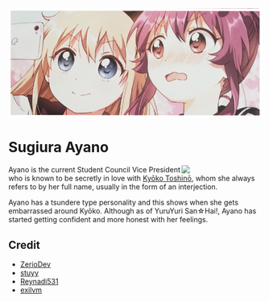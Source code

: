 <img src="https://raw.githubusercontent.com/Eilaluth/Ayano/main/img/ayanoxkyoko.png" />

# Sugiura Ayano

<img src="https://static.wikia.nocookie.net/yuruyuri/images/f/f5/AyanoSugiura-YY10.png/revision/latest/scale-to-width-down/350?cb=20191006142240" width="160" align="right" />

Ayano is the current Student Council Vice President who is known to be secretly in love with [Kyōko Toshinō](https://yuruyuri.fandom.com/wiki/Ky%C5%8Dko_Toshin%C5%8D), whom she always refers to by her full name, usually in the form of an interjection.

Ayano has a tsundere type personality and this shows when she gets embarrassed around Kyōko. Although as of YuruYuri San☆Hai!, Ayano has started getting confident and more honest with her feelings.

## Credit
- [ZerioDev](https://github.com/ZerioDev/Music-bot)
- [stuyy](https://github.com/stuyy/discordjs-youtube-tutorials/tree/master/anti-spam)
- [Reynadi531](https://github.com/Reynadi531/api-covid19-indonesia-v2)
- [exilvm](https://github.com/exilvm/sauceBot)
